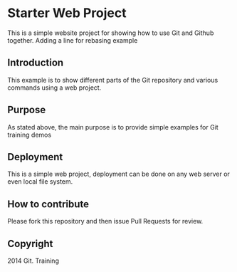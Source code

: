 # Starter Web Project

This is a simple website project for
showing how to use Git and Github together. Adding a line for rebasing example

## Introduction

This example is to show different parts
of the Git repository and various commands
using a web project. 

## Purpose

As stated above, the main purpose is to
provide simple examples for Git training
demos


## Deployment
This is a simple web project, deployment
can be done on any web server or even local
file system.

## How to contribute

Please fork this repository and then issue Pull Requests for
review.

## Copyright

2014 Git. Training
